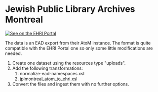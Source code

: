 # Jewish Public Library Archives Montreal

[![See on the EHRI Portal](https://img.shields.io/badge/See_on-the_EHRI_Portal-83004c)](https://portal.ehri-project.eu/institutions/ca-005463)

The data is an EAD export from their AtoM instance. The format is quite compatible with the EHRI Portal one so only some little modifications are needed.

1. Create one dataset using the resources type "uploads".
2. Add the following transformations:
    1. normalize-ead-namespaces.xsl
    2. jplmontreal_atom_to_ehri.xsl
3. Convert the files and ingest them with no further options.